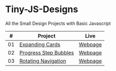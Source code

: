 # Tiny-JS-Designs
All the Small Design Projects with Basic Javascript

|  #  | Project                                                                               | Live                                                                  |
| :-: | ------------------------------------------------------------------------------------- | --------------------------------------------------------------------- |
| 01  | [Expanding Cards](https://github.com/Raven-Isaac-Finch/Expanding-Cards)               | [Webpage](https://raven-isaac-finch.github.io/Expanding-Cards/)       |
| 02  | [Progress Step Bubbles](https://github.com/Raven-Isaac-Finch/Progress-Step-Bubbles)   | [Webpage](https://raven-isaac-finch.github.io/Progress-Step-Bubbles/) |
| 03  | [Rotating Navigation](https://github.com/Raven-Isaac-Finch/Rotating-Navigation)       | [Webpage](https://raven-isaac-finch.github.io/Rotating-Navigation/)   |
